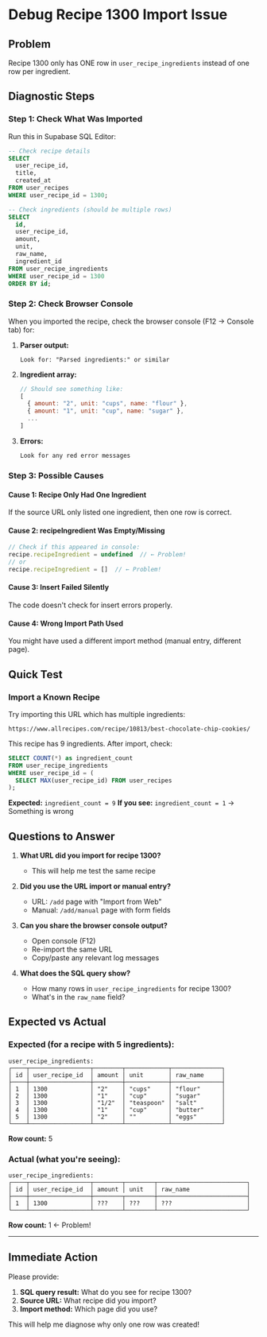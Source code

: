 # Debug Recipe 1300 Import Issue

## Problem
Recipe 1300 only has ONE row in `user_recipe_ingredients` instead of one row per ingredient.

## Diagnostic Steps

### Step 1: Check What Was Imported

Run this in Supabase SQL Editor:

```sql
-- Check recipe details
SELECT 
  user_recipe_id,
  title,
  created_at
FROM user_recipes 
WHERE user_recipe_id = 1300;

-- Check ingredients (should be multiple rows)
SELECT 
  id,
  user_recipe_id,
  amount,
  unit,
  raw_name,
  ingredient_id
FROM user_recipe_ingredients 
WHERE user_recipe_id = 1300
ORDER BY id;
```

### Step 2: Check Browser Console

When you imported the recipe, check the browser console (F12 → Console tab) for:

1. **Parser output:**
   ```
   Look for: "Parsed ingredients:" or similar
   ```

2. **Ingredient array:**
   ```javascript
   // Should see something like:
   [
     { amount: "2", unit: "cups", name: "flour" },
     { amount: "1", unit: "cup", name: "sugar" },
     ...
   ]
   ```

3. **Errors:**
   ```
   Look for any red error messages
   ```

### Step 3: Possible Causes

#### Cause 1: Recipe Only Had One Ingredient
If the source URL only listed one ingredient, then one row is correct.

#### Cause 2: recipeIngredient Was Empty/Missing
```javascript
// Check if this appeared in console:
recipe.recipeIngredient = undefined  // ← Problem!
// or
recipe.recipeIngredient = []  // ← Problem!
```

#### Cause 3: Insert Failed Silently
The code doesn't check for insert errors properly.

#### Cause 4: Wrong Import Path Used
You might have used a different import method (manual entry, different page).

## Quick Test

### Import a Known Recipe

Try importing this URL which has multiple ingredients:
```
https://www.allrecipes.com/recipe/10813/best-chocolate-chip-cookies/
```

This recipe has 9 ingredients. After import, check:

```sql
SELECT COUNT(*) as ingredient_count
FROM user_recipe_ingredients
WHERE user_recipe_id = (
  SELECT MAX(user_recipe_id) FROM user_recipes
);
```

**Expected:** `ingredient_count = 9`
**If you see:** `ingredient_count = 1` → Something is wrong

## Questions to Answer

1. **What URL did you import for recipe 1300?**
   - This will help me test the same recipe

2. **Did you use the URL import or manual entry?**
   - URL: `/add` page with "Import from Web"
   - Manual: `/add/manual` page with form fields

3. **Can you share the browser console output?**
   - Open console (F12)
   - Re-import the same URL
   - Copy/paste any relevant log messages

4. **What does the SQL query show?**
   - How many rows in `user_recipe_ingredients` for recipe 1300?
   - What's in the `raw_name` field?

## Expected vs Actual

### Expected (for a recipe with 5 ingredients):
```
user_recipe_ingredients:
┌────┬─────────────────┬────────┬────────────┬──────────────┐
│ id │ user_recipe_id  │ amount │ unit       │ raw_name     │
├────┼─────────────────┼────────┼────────────┼──────────────┤
│ 1  │ 1300            │ "2"    │ "cups"     │ "flour"      │
│ 2  │ 1300            │ "1"    │ "cup"      │ "sugar"      │
│ 3  │ 1300            │ "1/2"  │ "teaspoon" │ "salt"       │
│ 4  │ 1300            │ "1"    │ "cup"      │ "butter"     │
│ 5  │ 1300            │ "2"    │ ""         │ "eggs"       │
└────┴─────────────────┴────────┴────────────┴──────────────┘
```
**Row count:** 5

### Actual (what you're seeing):
```
user_recipe_ingredients:
┌────┬─────────────────┬────────┬────────┬─────────────────────────┐
│ id │ user_recipe_id  │ amount │ unit   │ raw_name                │
├────┼─────────────────┼────────┬────────┼─────────────────────────┤
│ 1  │ 1300            │ ???    │ ???    │ ???                     │
└────┴─────────────────┴────────┴────────┴─────────────────────────┘
```
**Row count:** 1 ← Problem!

---

## Immediate Action

Please provide:

1. **SQL query result:** What do you see for recipe 1300?
2. **Source URL:** What recipe did you import?
3. **Import method:** Which page did you use?

This will help me diagnose why only one row was created!


